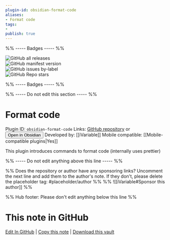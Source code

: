 ```yaml
---
plugin-id: obsidian-format-code
aliases:
- Format code
tags: 
- 
publish: true
---
```


%% ----- Badges ----- %%

![GitHub all releases](https://img.shields.io/github/downloads/iVariable/Obsidian-Format-Code/total?color=573E7A&logo=github&style=for-the-badge)   
![GitHub manifest version](https://img.shields.io/github/manifest-json/v/iVariable/Obsidian-Format-Code?color=573E7A&logo=github&style=for-the-badge)   
![GitHub issues by-label](https://img.shields.io/github/issues/iVariable/Obsidian-Format-Code/help%20wanted?color=573E7A&logo=github&style=for-the-badge)   
![GitHub Repo stars](https://img.shields.io/github/stars/iVariable/Obsidian-Format-Code?color=573E7A&logo=github&style=for-the-badge)

%% ----- Badges ----- %%

%% ----- Do not edit this section ----- %%

# Format code

Plugin ID: `obsidian-format-code`
Links: [GitHub repository](https://github.com/iVariable/Obsidian-Format-Code) or [<button id=HH>Open in Obsidian</button>](obsidian://show-plugin?id=obsidian-format-code)
Developed by: [[iVariable]]
Mobile compatible: [[Mobile-compatible plugins|Yes]]

This plugin introduces commands to format code (internally uses prettier)

%% ----- Do not edit anything above this line ----- %% 

%% Does the repository or author have any sponsoring links? Uncomment the next line and add them to the author's note. If they don't, please delete the placeholder tag: #placeholder/author %%
%% ![[iVariable#Sponsor this author]] %%

%% Hub footer: Please don't edit anything below this line %%

# This note in GitHub

<span class="git-footer">[Edit In GitHub](https://github.dev/obsidian-community/obsidian-hub/blob/main/02%20-%20Community%20Expansions/02.05%20All%20Community%20Expansions/Plugins/obsidian-format-code.md "git-hub-edit-note") | [Copy this note](https://raw.githubusercontent.com/obsidian-community/obsidian-hub/main/02%20-%20Community%20Expansions/02.05%20All%20Community%20Expansions/Plugins/obsidian-format-code.md "git-hub-copy-note") | [Download this vault](https://github.com/obsidian-community/obsidian-hub/archive/refs/heads/main.zip "git-hub-download-vault") </span>
